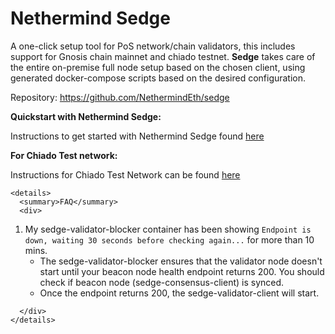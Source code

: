 # Nethermind Sedge

A one-click setup tool for PoS network/chain validators, this includes support for Gnosis chain mainnet and chiado testnet. **Sedge** takes care of the entire on-premise full node setup based on the chosen client, using generated docker-compose scripts based on the desired configuration.

Repository: https://github.com/NethermindEth/sedge

**Quickstart with Nethermind Sedge:** 

Instructions to get started with Nethermind Sedge found [here](https://docs.sedge.nethermind.io/docs/quickstart/complete-guide)

**For Chiado Test network:**

Instructions for Chiado Test Network can be found [here](https://docs.sedge.nethermind.io/docs/quickstart/chiado) 


```mdx-code-block
<details>
  <summary>FAQ</summary>
  <div>
```
1. My sedge-validator-blocker container has been showing `Endpoint is down, waiting 30 seconds before checking again...` for more than 10 mins. 
    * The sedge-validator-blocker ensures that the validator node doesn't start until your beacon node health endpoint returns 200. You should check if beacon node (sedge-consensus-client) is synced.
    * Once the endpoint returns 200, the sedge-validator-client will start.

```mdx-code-block
  </div>
</details>
```
